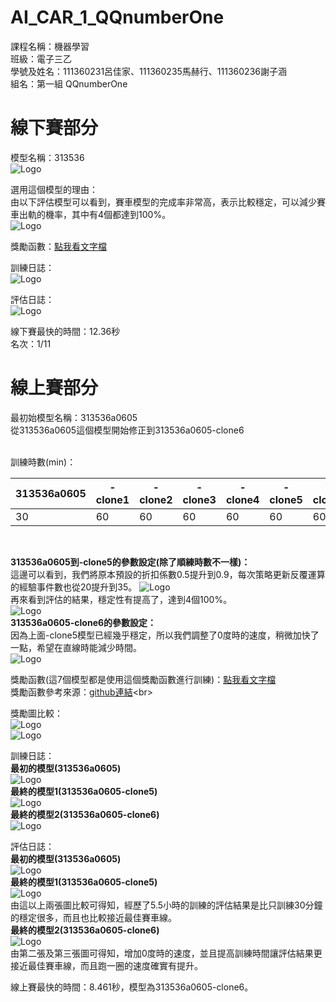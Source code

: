 # AI_CAR_1_QQnumberOne
課程名稱：機器學習<br>
班級：電子三乙<br>
學號及姓名：111360231呂佳家、111360235馬赫行、111360236謝子涵<br>
組名：第一組 QQnumberOne<br>


# 線下賽部分
模型名稱：313536<br>
![Logo](image/313536_1.png)<br>

選用這個模型的理由：<br>
由以下評估模型可以看到，賽車模型的完成率非常高，表示比較穩定，可以減少賽車出軌的機率，其中有4個都達到100%。<br>
![Logo](image/313536_2.png)<br>

獎勵函數：[點我看文字檔](reward%20funtion/313536.txt)<br>

訓練日誌：<br>
![Logo](image/313536_3.png)<br>

評估日誌：<br>
![Logo](image/313536_4.png)<br>

線下賽最快的時間：12.36秒<br>
名次：1/11<br>


# 線上賽部分
最初始模型名稱：313536a0605<br>
從313536a0605這個模型開始修正到313536a0605-clone6<br>

<br>
訓練時數(min)：<br>

| 313536a0605 | -clone1  | -clone2  | -clone3  | -clone4  | -clone5  | -clone6  |
|---------------|----------|----------|----------|----------|----------|----------|
| 30                   | 60           | 60           | 60           | 60           | 60           | 60           |
<br>

**313536a0605到-clone5的參數設定(除了順練時數不一樣)：**<br>
這邊可以看到，我們將原本預設的折扣係數0.5提升到0.9，每次策略更新反覆運算的經驗事件數也從20提升到35。
![Logo](image/313536_5.png)<br>
再來看到評估的結果，穩定性有提高了，達到4個100%。<br>
![Logo](image/313536_12.png)<br>
**313536a0605-clone6的參數設定：**<br>
因為上面-clone5模型已經幾乎穩定，所以我們調整了0度時的速度，稍微加快了一點，希望在直線時能減少時間。<br>
![Logo](image/313536_11.png)<br>

獎勵函數(這7個模型都是使用這個獎勵函數進行訓練)：[點我看文字檔](reward%20funtion/313536a0605.txt)<br>
獎勵函數參考來源：[github連結](https://github.com/yang0369/AWS_DeepRacer/blob/main/reward_function(1.5).py)<br>

獎勵圖比較：<br>
![Logo](image/313536_6.jpg)<br>
![Logo](image/313536_13.png)<br>

訓練日誌：<br>
**最初的模型(313536a0605)**<br>
![Logo](image/313536_7.png)<br>
**最終的模型1(313536a0605-clone5)**<br>
![Logo](image/313536_9.png)<br>
**最終的模型2(313536a0605-clone6)**<br>
![Logo](image/313536_14.png)<br>

評估日誌：<br>
**最初的模型(313536a0605)**<br>
![Logo](image/313536_8.png)<br>
**最終的模型1(313536a0605-clone5)**<br>
![Logo](image/313536_10.png)<br>
由這以上兩張圖比較可得知，經歷了5.5小時的訓練的評估結果是比只訓練30分鐘的穩定很多，而且也比較接近最佳賽車線。<br>
**最終的模型2(313536a0605-clone6)**<br>
![Logo](image/313536_15.png)<br>
由第二張及第三張圖可得知，增加0度時的速度，並且提高訓練時間讓評估結果更接近最佳賽車線，而且跑一圈的速度確實有提升。<br>

線上賽最快的時間：8.461秒，模型為313536a0605-clone6。<br>


